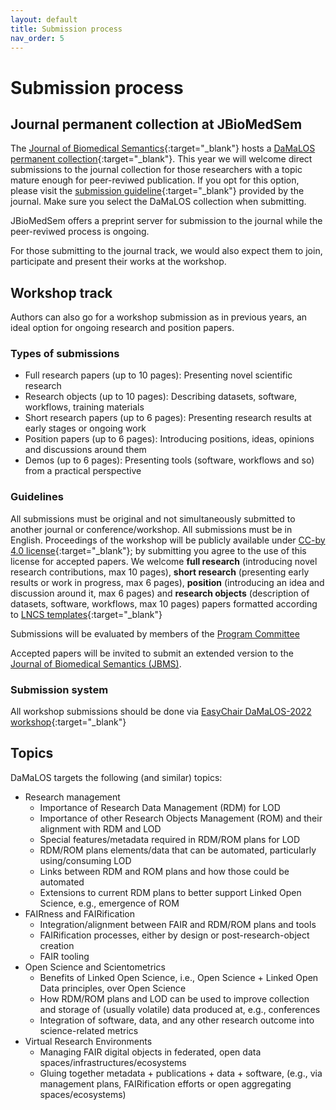 ```yaml
---
layout: default
title: Submission process
nav_order: 5
---
```


# Submission process

## Journal permanent collection at JBioMedSem

The [Journal of Biomedical Semantics](https://www.biomedcentral.com/){:target="_blank"} hosts a [DaMaLOS permanent collection](https://www.biomedcentral.com/collections/damalos){:target="_blank"}. This year we will welcome direct submissions to the journal collection for those researchers with a topic mature enough for peer-reviwed publication. If you opt for this option, please visit the [submission guideline](https://jbiomedsem.biomedcentral.com/submission-guidelines){:target="_blank"} provided by the journal. Make sure you select the DaMaLOS collection when submitting. 

JBioMedSem offers a preprint server for submission to the journal while the peer-reviwed process is ongoing. 

For those submitting to the journal track, we would also expect them to join, participate and present their works at the workshop.

## Workshop track

Authors can also go for a workshop submission as in previous years, an ideal option for ongoing research and position papers.

### Types of submissions
* Full research papers (up to 10 pages): Presenting novel scientific research 
* Research objects (up to 10 pages): Describing datasets, software, workflows, training materials
* Short research papers (up to 6 pages): Presenting research results at early stages or ongoing work
* Position papers (up to 6 pages): Introducing positions, ideas, opinions and discussions around them
* Demos (up to 6 pages): Presenting tools (software, workflows and so) from a practical perspective


### Guidelines
All submissions must be original and not simultaneously submitted to another journal or conference/workshop. All submissions must be in English. Proceedings of the workshop will be publicly available under [CC-by 4.0 license](https://creativecommons.org/licenses/by/4.0/){:target="_blank"}; by submitting you agree to the use of this license for accepted papers. We welcome **full research** (introducing novel research contributions, max 10 pages), **short research** (presenting early results or work in progress, max 6 pages), **position** (introducing an idea and discussion around it, max 6 pages) and **research objects** (description of datasets, software, workflows, max 10 pages) papers formatted according to [LNCS templates](https://www.springer.com/gp/computer-science/lncs/conference-proceedings-guidelines){:target="_blank"}

Submissions will be evaluated by members of the [Program Committee](./pc.md)

Accepted papers will be invited to submit an extended version to the [Journal of Biomedical Semantics (JBMS)](./jbms).

### Submission system
All workshop submissions should be done via [EasyChair DaMaLOS-2022 workshop](https://easychair.org/conferences/?conf=damalos2022){:target="_blank"}

## Topics
 DaMaLOS targets the following (and similar) topics:

* Research management
  * Importance of Research Data Management (RDM) for LOD
  * Importance of other Research Objects Management (ROM) and their alignment with RDM and LOD
  * Special features/metadata required in RDM/ROM plans for LOD
  * RDM/ROM plans elements/data that can be automated, particularly using/consuming LOD
  * Links between RDM and ROM plans and how those could be automated
  * Extensions to current RDM plans to better support Linked Open Science, e.g., emergence of ROM
* FAIRness and FAIRification
  * Integration/alignment between FAIR and RDM/ROM plans and tools
  * FAIRification processes, either by design or post-research-object creation
  * FAIR tooling
* Open Science and Scientometrics
  * Benefits of Linked Open Science, i.e., Open Science + Linked Open Data principles, over Open Science
  * How RDM/ROM plans and LOD can be used to improve collection and storage of (usually volatile) data produced at, e.g., conferences
  * Integration of software, data, and any other research outcome into science-related metrics
* Virtual Research Environments
  * Managing FAIR digital objects in federated, open data spaces/infrastructures/ecosystems
  * Gluing together metadata + publications + data + software, (e.g., via management plans, FAIRification efforts or open aggregating spaces/ecosystems)
